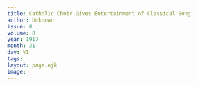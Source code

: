 ```yaml
---
title: Catholic Choir Gives Entertainment of Classical Song
author: Unknown
issue: 8
volume: 8
year: 1917
month: 31
day: VI
tags:
layout: page.njk
image:
---
```



